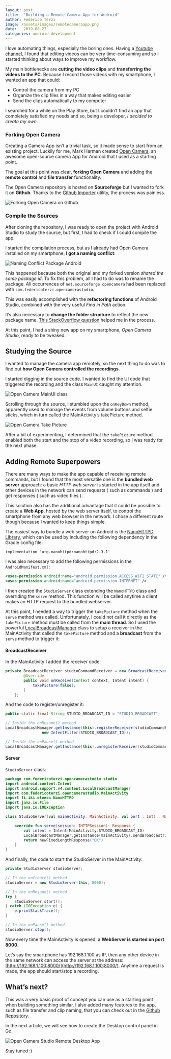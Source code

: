 ```yaml
---
layout: post
title:  "Building a Remote Camera App for Android"
author: Federico Terzi
image: /assets/images/remotecameraapp.png
date:   2019-08-27
categories: android development
---
```

I love automating things, especially the boring ones. Having a [Youtube channel](https://www.youtube.com/c/FedericoTerzi), I found that editing videos can be very time-consuming and so I started thinking about ways to improve my workflow.

My main bottlenecks are **cutting the video clips** and **transferring the videos to the PC**. Because I record those videos with my smartphone, I wanted an app that could:

*   Control the camera from my PC
*   Organize the clip files in a way that makes editing easier
*   Send the clips automatically to my computer

I searched for a while on the Play Store, but I couldn’t find an app that completely satisfied my needs and so, being a developer, _I decided to create my own_.

### Forking Open Camera

Creating a Camera App isn’t a trivial task, so it made sense to start from an existing project. Luckily for me, Mark Harman created [Open Camera](https://opencamera.sourceforge.io/), an awesome open-source camera App for Android that I used as a starting point.

The goal at this point was clear, **forking Open Camera** and adding the **remote control** and **file transfer** functionality.

The Open Camera repository is hosted on **Sourceforge** but I wanted to fork it on **Github**. Thanks to the [Github Importer](https://github.com/new/import) utility, the process was painless. 

![Forking Open Camera on Github](/assets/images/opencameraimport.png)

### Compile the Sources

After cloning the repository, I was ready to open the project with Android Studio to study the source, but first, I had to check if I could compile the app.

I started the compilation process, but as I already had Open Camera installed on my smartphone, **I got a naming conflict**:

![Naming Conflict Package Android](/assets/images/androidnamingconflict.png)

This happened because both the original and my forked version _shared the same package id_. To fix this problem, all I had to do was to rename the package. All occurrences of `net.sourceforge.opencamera` had been replaced with `com.federicoterzi.opencamerastudio`.

This was easily accomplished with the **refactoring functions** of Android Studio, combined with the very useful _Find in Path_ action.

It’s also necessary to **change the folder structure** to reflect the new package name. [This StackOverflow question](https://stackoverflow.com/questions/16804093/rename-package-in-android-studio) helped me in the process.

At this point, I had a shiny new app on my smartphone, _Open Camera Studio_, ready to be tweaked.


## Studying the Source

I wanted to manage the camera app remotely, so the next thing to do was to find out **how Open Camera controlled the recordings**.

I started digging in the source code. I wanted to find the UI code that triggered the recording and the class `MainUI` caught my attention.

![Open Camera MainUI class](/assets/images/opencameraui.png)

Scrolling through the source, I stumbled upon the `onKeyDown` method, apparently used to manage the events from volume buttons and selfie sticks, which in turn called the MainActivity’s takePicture method.

![Open Camera Take Picture](/assets/images/opencameratakepicture.png)

After a bit of experimenting, I determined that the `takePicture` method enabled both the start and the stop of a video recording, so I was ready for the next phase.


## Adding Remote Superpowers

There are many ways to make the app capable of receiving remote commands, but I found that the most versatile one is the **bundled web server** approach: a basic _HTTP web server_ is started in the app itself and other devices in the network can send requests ( such as commands ) and get responses ( such as video files ). 

This solution also has the additional advantage that it could be possible to create a **Web App**, hosted by the web server itself, to control the smartphone from any web browser in the network. I chose a different route though because I wanted to keep things simple.

The easiest way to bundle a web server on Android is the [NanoHTTPD Library](https://github.com/NanoHttpd/nanohttpd), which can be used by including the following dependency in the Gradle config file:

```
implementation 'org.nanohttpd:nanohttpd:2.3.1'
```

I was also necessary to add the following permissions in the `AndroidManifest.xml`:

```xml
<uses-permission android:name="android.permission.ACCESS_WIFI_STATE" />
<uses-permission android:name="android.permission.INTERNET" />
```

I then created the `StudioServer` class extending the `NanoHTTPD` class and overriding the `serve` method. This function will be called anytime a client makes an HTTP request to the bundled webserver.

At this point, I needed a way to trigger the `takePicture` method when the `serve` method was called. Unfortunately, I could not call it directly as the `takePicture` method must be called from the **main thread**. So I used the powerful [LocalBroadcastManager](https://developer.android.com/reference/android/support/v4/content/LocalBroadcastManager) class to setup a receiver in the MainActivity that called the `takePicture` method and a **broadcast** from the `serve` method to trigger it:


#### BroadcastReceiver

In the MainActivity I added the receiver code:

```java
private BroadcastReceiver studioCommandReceiver = new BroadcastReceiver() {
        @Override
        public void onReceive(Context context, Intent intent) {
            takePicture(false);
        }
    };
```

And the code to register/unregister it:
```java
public static final String STUDIO_BROADCAST_ID = "STUDIO_BROADCAST";

// Inside the onResume() method
LocalBroadcastManager.getInstance(this).registerReceiver(studioCommandReceiver,
                new IntentFilter(STUDIO_BROADCAST_ID));

// Inside the onPause() method
LocalBroadcastManager.getInstance(this).unregisterReceiver(studioCommandReceiver);
```

#### Server

`StudioServer` class:

```kotlin
package com.federicoterzi.opencamerastudio.studio
import android.content.Intent
import android.support.v4.content.LocalBroadcastManager
import com.federicoterzi.opencamerastudio.MainActivity
import fi.iki.elonen.NanoHTTPD
import java.io.File
import java.io.IOException

class StudioServer(val mainActivity: MainActivity, val port : Int) : NanoHTTPD(port) {

    override fun serve(session: IHTTPSession): Response {
        val intent = Intent(MainActivity.STUDIO_BROADCAST_ID)
        LocalBroadcastManager.getInstance(mainActivity).sendBroadcast(intent)
        return newFixedLengthResponse("OK")
    }
}
```

And finally, the code to start the StudioServer in the MainActivity:

```java
private StudioServer studioServer;

// In the onCreate() method
studioServer = new StudioServer(this, 8000);

// In the onResume() method
try {
    studioServer.start();
} catch (IOException e) {
    e.printStackTrace();
}

// In the onPause() method
studioServer.stop();
```

Now every time the MainActivity is opened, a **WebServer is started on port 8000**. 

Let’s say the smartphone has 192.168.1.100 as IP, then any other device in the same network can access the server at the address: [http://192.168.1.100:8000/](http://192.168.1.100:8000/). Anytime a request is made, the app should start/stop a recording.


## What’s next?

This was a very basic proof of concept you can use as a starting point when building something similar. I also added many features to the app, such as file transfer and clip naming, that you can check out in the [Github Repository](https://github.com/federico-terzi/OpenCameraStudio).

In the next article, we will see how to create the Desktop control panel in Go.

![Open Camera Studio Remote Desktop App](/assets/images/OCSDesktopGui.png)

Stay tuned :)